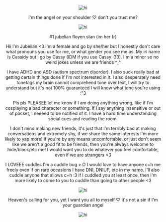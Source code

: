 <p align="center"> <img src="https://cdn.discordapp.com/attachments/1130370273263235253/1424104682971730020/Tumblr_l_148215707944292.jpg?ex=68e2bc57&is=68e16ad7&hm=932d62aec18ba357d38ff9a13e359a9fb7c37322256e2146b54da5ef779656d2" alt="hi" />


<p align="center"> I'm the angel on your shoulder ♡ don't you trust me?

<p align="center"> <img src="https://cdn.discordapp.com/attachments/1130370273263235253/1424104002345238538/Tumblr_l_148011209472495.jpg?ex=68e2bbb4&is=68e16a34&hm=3ab848b980f9aedc13ce4c6793e9b8596f64b78a099aa4b0af867e013fd8126c" alt="hi" />

<p align="center"> #1 jubelian floyen stan (im her fr)

<p align="center"> Hii I'm Jubelian <3 I'm a female and go by she/her but I honestly don't care what pronouns you use for me, or what gender you see me as. My irl name is Cassidy but i go by Cassy (IDM if you use Cassy :33). I'm a minor so no weird jokes unless we are friends ^_^

<p align="center"> I have ADHD and ASD (autism spectrum disorder). I also suck really bad at getting certain things done if I'm not interested in it. I also desperately need tonetags my brain cannot comprehend tone over text, I will try to understand but it's not 100% guaranteed I will know what tone you're using :"3

<p align="center"> Pls pls PLEASEE let me know if I am doing anything wrong, like if I'm cosplaying a bad character or something. If I say anything insensitive or out of pocket, I neeeed to be notified of it. I have a hard time understanding social cues and reading the room.

<p align="center"> I don't mind making new friends, it's just that I'm terribly bad at making conversations and extremely shy, if we share the same interests I'm more likely to yap more! If you're by any means uncomfortable, or just don't seem like we aren't a good fit to be friends, then you're always welcome to hide/block/etc me! I would want you to do whatever you feel comfortable, even if we are strangers <3

<p align="center"> I LOVEEE cuddles I'm a cuddle bug >.O I would love to have anyone c+h me freely even if on rare occasions I have DNI, DNIUF, etc in my name. I'll also cuddle anyone that allows c+h :3 if I cuddled you at least once, then I'm more likely to come to you to cuddle than going to other people <3 

<p align="center"> <img src="https://media.discordapp.net/attachments/1411165575593332796/1421888506640470056/Tumblr_l_888204844252579.jpg?ex=68daac5d&is=68d95add&hm=c6d5c2b1aa8b2732c22d63ec7a63e5246ef34c680f834334555ca05abba13422&=&format=webp&width=1376&height=888" alt="hi" />

<p align="center"> Heaven's calling for you, yet I want you all to myself ♡ it's not a sin if I'm your guardian angel


<p align="center"> <img src="https://media.discordapp.net/attachments/1411165575593332796/1421888506204000276/Tumblr_l_888219031978667.jpg?ex=68daac5d&is=68d95add&hm=621718c9a9bc4f9a5fbc298194bf900b2c73ed49632cdb5c1b00868858b80fb4&=&format=webp&width=1376&height=127" alt="hi" />
